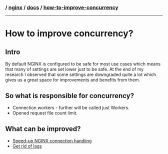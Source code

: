 ### / [nginx](./../../) / [docs](./../) / [how-to-improve-concurrency](./)

-----------------------------------------------------------------------------------

# How to improve concurrency?

## Intro
By default NGINX is configured to be safe for most use cases which means
that many of settings are set lower just to be safe. At the end of my research
I observed that some settings are downgraded quite a lot which gives us a 
great space for improvements and benefits from them.

## So what is responsible for concurrency?
* Connection workers - further will be called just Workers.
* Opened request file count limit.

## What can be improved?
* [Speed-up NGINX connection handling](how-to-speed-up-nginx-connection-handling.md)
* [Get rid of lags](do-not-force-nginx-to-do-redundant-taks.md)
